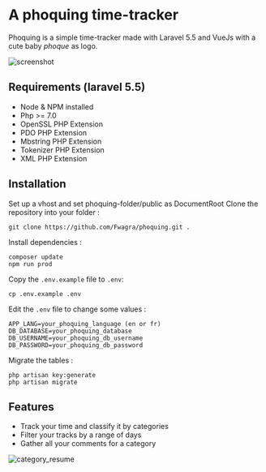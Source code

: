# A phoquing time-tracker

Phoquing is a simple time-tracker made with Laravel 5.5 and VueJs with a cute baby *phoque* as logo.


![screenshot](https://user-images.githubusercontent.com/3933375/34047393-6b391570-e1b0-11e7-96ad-d9f8bfa10d57.png)

## Requirements (laravel 5.5)
- Node & NPM installed
- Php >= 7.0
- OpenSSL PHP Extension
- PDO PHP Extension
- Mbstring PHP Extension
- Tokenizer PHP Extension
- XML PHP Extension

## Installation
Set up a vhost and set phoquing-folder/public as DocumentRoot
Clone the repository into  your folder  :

    git clone https://github.com/Fwagra/phoquing.git .
   
 Install dependencies :
  
    composer update
    npm run prod
    
  Copy the `.env.example` file to `.env`: 
  
    cp .env.example .env
 
  Edit the `.env` file to change some values :
  
    APP_LANG=your_phoquing_language (en or fr)
    DB_DATABASE=your_phoquing_database
    DB_USERNAME=your_phoquing_db_username
    DB_PASSWORD=your_phoquing_db_password
     
  Migrate the tables : 
    
    php artisan key:generate
    php artisan migrate
    
 ## Features
 
 - Track your time and classify it by categories
 - Filter your tracks by a range of days
 - Gather all your comments for a category
 
 ![category_resume](https://user-images.githubusercontent.com/3933375/34047508-ba1e66d6-e1b0-11e7-88c1-847848d63083.gif)
